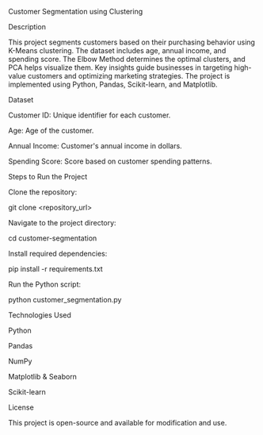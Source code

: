 Customer Segmentation using Clustering

Description

This project segments customers based on their purchasing behavior using K-Means clustering. The dataset includes age, annual income, and spending score. The Elbow Method determines the optimal clusters, and PCA helps visualize them. Key insights guide businesses in targeting high-value customers and optimizing marketing strategies. The project is implemented using Python, Pandas, Scikit-learn, and Matplotlib.

Dataset

Customer ID: Unique identifier for each customer.

Age: Age of the customer.

Annual Income: Customer's annual income in dollars.

Spending Score: Score based on customer spending patterns.

Steps to Run the Project

Clone the repository:

git clone <repository_url>

Navigate to the project directory:

cd customer-segmentation

Install required dependencies:

pip install -r requirements.txt

Run the Python script:

python customer_segmentation.py

Technologies Used

Python

Pandas

NumPy

Matplotlib & Seaborn

Scikit-learn

License

This project is open-source and available for modification and use.

